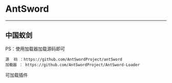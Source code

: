 # AntSword

---

## 中国蚁剑

PS：使用加载器加载源码即可

```
源  码 ：https://github.com/AntSwordProject/antSword
加载器 ： https://github.com/AntSwordProject/AntSword-Loader
```

可加载插件

